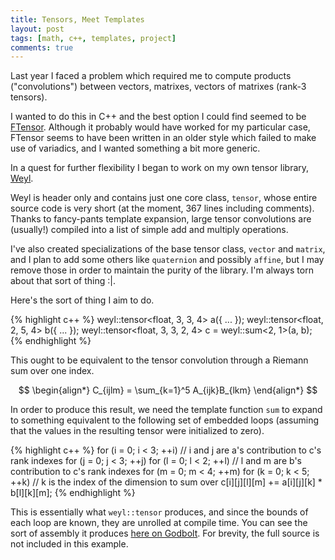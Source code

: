 ```yaml
---
title: Tensors, Meet Templates
layout: post
tags: [math, c++, templates, project]
comments: true
---
```


Last year I faced a problem which required me to compute products ("convolutions") between vectors, matrixes, vectors of matrixes (rank-3 tensors).

I wanted to do this in C++ and the best option I could find seemed to be [FTensor](https://bitbucket.org/wlandry/ftensor). Although it probably would have worked for my particular case, FTensor seems to have been written in an older style which failed to make use of variadics, and I wanted something a bit more generic.

In a quest for further flexibility I began to work on my own tensor library, [Weyl](https://github.com/stett/weyl).

Weyl is header only and contains just one core class, `tensor`, whose entire source code is very short (at the moment, 367 lines including comments). Thanks to fancy-pants template expansion, large tensor convolutions are (usually!) compiled into a list of simple add and multiply operations.

I've also created specializations of the base tensor class, `vector` and `matrix`, and I plan to add some others like `quaternion` and possibly `affine`, but I may remove those in order to maintain the purity of the library. I'm always torn about that sort of thing :|.

Here's the sort of thing I aim to do.

{% highlight c++ %}
weyl::tensor<float, 3, 3, 4> a({ ... });
weyl::tensor<float, 2, 5, 4> b({ ... });
weyl::tensor<float, 3, 3, 2, 4> c = weyl::sum<2, 1>(a, b);
{% endhighlight %}

This ought to be equivalent to the tensor convolution through a Riemann sum over one index.

$$
\begin{align*}
    C_{ijlm} = \sum_{k=1}^5 A_{ijk}B_{lkm}
\end{align*}
$$

In order to produce this result, we need the template function `sum` to expand to something equivalent to the following set of embedded loops (assuming that the values in the resulting tensor were initialized to zero).

{% highlight c++ %}
for (i = 0; i < 3; ++i) // i and j are a's contribution to c's rank indexes
for (j = 0; j < 3; ++j)
for (l = 0; l < 2; ++l) // l and m are b's contribution to c's rank indexes
for (m = 0; m < 4; ++m)
for (k = 0; k < 5; ++k) // k is the index of the dimension to sum over
    c[i][j][l][m] += a[i][j][k] * b[l][k][m];
{% endhighlight %}

This is essentially what `weyl::tensor` produces, and since the bounds of each loop are known, they are unrolled at compile time. You can see the sort of assembly it produces [here on Godbolt](https://godbolt.org/#z:OYLghAFBqd5QCxAYwPYBMCmBRdBLAF1QCcAaPECAKxAEZSBnVAV2OUxAHIBSAJgGY8AO2QAbZlgDU3fgGFhhPAENReAF6ZiAfVUMCM7NwAMAQT6CR4qTNkrgJQggC2B42dNClTzAwAOS9kkAd0wAT1E3bgB2ACE3SQTJAkwnX1ElZOk5AlDfTE9vSQAVUklhAkkAOSNS8oA6BqrXU0TJMSUGBiT8pmIZONN4xIKff0CsAiU8CJbE6IGTVtaAelXpAFZZPWJmZAqAETxvIQY8VCEhpclV5Y3ZACNiPEwAM0kAcTwAN3zJJUkGJgKqg3vhjqdzl1KlojEkEMQWMAEFUtE5Sr48MgANZwzCSACSBGR5zxSiE6EkCBYgLKBC6WF8RLKQkkXxUzEwdUuSxu3JWa3xLNQRM0wRI6AYpUO4LOFzk9EkAA5SrR%2BKVeLwDCAQGzxHiZPsDUq%2BYlkql0pkbOUCbUhBVqraCA06k1%2BIZZldtrsDkcerKTQl5gGlvlmE5pLFWez9fx9pJpX7zjZ8QBaBWVZ1anXRiOG/gLK6BqJ5hbBs1pDIx%2BR2qo1ZlOxqVZqLQtevbx30nf1yOsOqqZt3BoMewsJUPh%2BZRvVZOPVXP9IfFheDEf827cTZtioAJTJWODNzuj2eb0%2BPxZ/0BwNBnYhJxRsKJCOYSJRaMp1LxIskxD3pScXKrqaKQVpacjWn29SNs2o5bpIu5CPuQFFgWo6JOOEYxFOHIzpItDSLwWEQOUACUCH7nIGYNFmuo4dEJaLgxK4tlc5YWlWEEwa2BA7O25E2E2g7IZhwatBhk60TGcb4fRy4sUssn5pEwmHhuWw8d68GYOg3r%2BipaxqcerwfN8vyXkCkggpIYKJvelRws%2Br4ALKlMQKSoD8uIEkyJKlGSFJUswNL/MkJwkJZbzfm5DDMKIBDCMA1m3rKKiEKEgHya0bGVlk1YVPipTZckVp2gO2BtOknTFI6zquu6mWJHB27abpSbCcODWsSB7G5RBLn1rVTlcWhkhBQlP4tew6BaBURo5HkIxaTpezdrIqYKiU/YNKUlRDW62pFXibnLdpM02E5ZVyaOimlsJh25YdJUNlyboVR0XSbVBLqCfVsEaXxk3xUmPalJtVEvb9hYdSNCT3U9VT9V9kh7ZDI1jUIiXHbsp2zbGxQCc6pQXdRg5Ke1S5k%2B4nXXAZm7/Tuk14PcoiYEUPQkAetMPE8xkAAoIl8eBYF0/xBL%2Bvh5MQfzPuSXmhb03TmjlQQIJiyJOEooSSPceJBdpfwi5I/i/t4yRSy84XNctQMXHd3U5U9tU/cGTWM8zrPs305OoSNcPZLk%2BReHiRTDWh6OJfLJAzbhkd9HIYOXZT10U7d1N%2B7IoetK7y1MyzbNhXHGdCdT0Mw%2Bn82B4UIfFzDo2nBj3QF9HRrVz7Ckp8p1OqXTvEHCw7tW7sucewXnPrpsRlvPzHlCz4fwApgaCy7%2BiETdbsqlBbUsq78BBBKgzJYAAHnPThBRUOsTU4Hn6y8CLhiFntJAHGWjun1oAFKZ419Pxv3LOD2QMPfOvRFxtzfvbMCeUnbf09L/AAyswe4ok5ixBQVcNYlRhRfgQBkZkBFeAfzTHwXghUEB4hBC8K82stYkjaCQNyewuhby8i8AIFQiR4JCNLPEegHAY3QTyW435hDHwil5QES8KRYxWucfB35jZBzNkbAIOIVZqzKF0GR%2Bt7haxFII/kkgXh4GIHoSyQhOTFAQEFWkwRpiiG1hQixEUXiv1rsBJWUCK6LWrqjdx4dG69GbnjbxQclqtTlLISQH9JApjwqUQBwCn5Znuto6a%2BhKJlQOpAr8nszrx1cEnGGN1GJyTHncOCICSCyHOF8VA4gbblMMjzN4ABVQE9J/5HT3GvCJSQD4TE0E4YQOCjo%2BFipMGsFdxGPwLvQoQdSGl6TTjk3qNZyKOhtPWaJhUA4%2BJqtBGu3Fe7FE9jUhZ9TmCNO9oIgJsdglxlCYUQBjS5BbP2F0xJ7sqmF3gj0vgWEYkpNWYg%2B4WRsDZM8WMk66SCYkwhSAe69yMmyF8VdKGHdmKjm7upE5iCXD6XHtzE8kh2m5KhZITAR9/BdjkUQI2mgt7hljvMxZVzZRuK6hS%2BGAB5K5mgCrbL5WbD%2BmzBWf02eRSokq9woxdggsMYDBHlz2WE5qMU4qbSeXiXmShiAEBMLshaYTdX6piEayuwcDnfWtcjWBSw9AZExKyVAQsVH6uUKICA6qJkh14AANgmhqggpQl5mNNQavggbjYEC0EoUNkIKgRriAG91sb7gJpOBwz2NgE7wqjX8TNZjY65qJpdVNGbtnCAscQEiIlhKjhYcRGseBcJGH6GUXK1kgRTFENqBMtLInCoFTtLJ2Y9QdoBQCvAJEDGFnxTYSQw7iD4gBQqZdoqtmbqlQk2V4LtQxs9RAaKEyNwxDwBufY6I9WxqUGei96wr1pq0JW%2BN2tbQ1tnUUkaslyZMSphA7l4EawbrFZszd1od3bPInK4ScEF1vMFaBrdu7ELSr%2BYhJy4KlUNo8aBKs2qtLBq1aqwoEbDXP2NWRm95rKOWuqgNRstrYPUyzpMeKyAXVusPSob14zNUFpPXFItSab1mFTTGuNInJDJoLZJytYbs2j3jqO/Nqa32KcCRzFTyNy2Bsrdaatmg62l3cZIBDUTV2EXXfy4gm7BXbr3OhmD%2B6QA8a9UJkNz673rHPUIGtl7r36pfX5UoBn/PGfRT%2Bpcf6yl2yA3lJdtmIM1nFTWFLO4nMysw/a%2BDiq3lQeQw51DWJnN7vtaZtCKqqN4h9Zqi1i1yMNZNTR5rVdbXoaRix2ujqONcYpO5vjxHBP8a85p8jcmb1SfmeGmjk3gsKcTVpwueaIYFo00tktOniZrYrZsoztb62scLE260VA20dvO4uiYvb%2B3JWBrIZDO2aLRknYRAFVBZ24ZGhZjDpXSgbrXaUYrf2yuYdc4NzzZ6qCBe80F9N0PYdvvC5%2BqLaFf0l0xQBws79Uvgey/96DsrcsKpcAVrLOyUOg5K1hiraDvuK3ww9UjtXRskZqzJsTbWdWtbo/sxjNqBd2qOSNXrzq6ncZvUeurBA/WBs89JibEmpsbazZzs18303Sa26i1Tu3A2q%2BLTm7ben31Voi4dyrtdftQa/tZ4HpRHNoZpxDqXvGFdw%2Bfcg3zB2kdhY/ZF796OYuY//WWVZ8M0sVAy9TonOWRcOtJ4uqDMGHeU5T%2BVhPrQrc44j/7DnMv2f0aa3zlrZrucMaRp10qjRuswzF5xiXA23desLyN4NiuxOa%2Bm%2BNubyuFva%2BN7rra%2BvC0zaU6Ak3an9P7YtyZ%2Bnx2rieYInEPGkn/gACovdo%2BToaWLQeMeH48EHPwAQ8QhHCJEBfWU8%2ByEI59GskEa/fVDu0KqJaRyVd8Eg1QyAQCd2xS5kng%2BAsm/CEDDB1ilislESpTnism/A/2pgCRXhxCNBu2mG1H4kol7ETlTkAKJWAPeFAPIUkHAKcEgPERskHS0UwF8GinyGSApF0S8kJGRBgKPnEQQM9k5SWFx3yntQCSoLvFwnQL7RAAHTvGTB2hwPzUpmDACQUHilSg0CljmhZwBAIHQG1EUM9XUE0B0DwD0EXUIx11WyzB0OUNFEKTwMLDuTyVxkeSHzBhkLWzkMJSPBaXjCBCGRGTlifmmXUWQGRH3limkVGyMXvlZUuRtjsSZDJGFHISlljh4JvwS2tCj0py6wEPrkSiXjZRtgeVL0KFEO1B%2BXOXyNWm7UmAwJACwNkD7HBhez1DT03WcL1zLUaGBSbgyRsK6gLggHnziBD3D36M0zl2wkwEGMET0C0JAGMVEC9XQAyDfSWMmBX1rEKicL1wMAgEkhIi/XAVQT32xz6Mn2H0aMHFTVQElgyA5l80vWbQqBnSO1rjcgIFYBZFWJ83PUvR3yOIAMLE01MO2MuMDWuM0FuL6HuMfUeLKDrU0xzyXyBA%2BOsmWPvV%2BKD2z2GJHDoOwT2G0n/ztmU3OLKlRMmDPWqAxLbhKWYm5Gq3owf3tFf0qi6GBLqm5C/x/0xEJJOKEQIM8KII4RILIIoOgPJFgK6HgJIOSIJBZCJEMLaA6DxG1EkjsQWL%2BFECCE1i6EvloBSMSGQP%2BTxhKNqL3AEmsIBIwSAIFOILxBFNFCsiENlBoLoJ8AYJ0T0RINYMPipU4OlO4M5llLhAVKwGAHyAhPik8mQCVNKDAE4HxDjIBEClEApBUC1NCB1LxBUNQH1Nhlv3SOyPGidLkTQJ7RqIkNWkFWdjcKQJyOZEUEsNULxhmO0KEAbNUBUIMKMIKVJl6KWDsO6Jji2PZJrPwI8JJX2G8OIGGWcS4LmQCNViCLFFCKDQmQiNQHDDyOiNlFiORHiJFCSIDPiyZ0j3xyFzryuACS3KWXOEKMIxNLKNqW3IeyqNu1NMQnNP2nHQ5BaNBh2g6JdC6KCR6MtN4M9gGJEmxJWQS21VqhMGIGAAYHtVjggHgsQtqj1UQrrRADJLvUjEwoYFqnokguOJGN6AgCBPsILQSOMxePr00O1DQF8FCAgBouIDqC%2BNKDYo4uWPWPQy%2BIONKSxULHGPBN/CIChLiBhMMymIZzeJRK%2BPRMfT%2BKLFIuEjGOopuIkrPQeJkvHzopGnkuIE%2BLRJ9ypKEt5Jv0HLEshI3wos2yoquIPPhKW0RLAsHM8wgA33lIYAONXLikkA3yNDYo7SMpZCh0xP%2BOEtOKjn0CuK0o5ne1jHsrV2RWoucoMrQlOxbQu3zE7UXUEiwinUImeMUrMsfRX2CoPJ4vJPKpLAmneOMsCp8pUvnGiqNgRGSHxK0ODCKFwopPMs/yx25BxWAOnhOj8LmUCLYNZJIOvPZTkXgP3mW0IrpPzLx22U3Xvw62Y1DhMOHIuIRXunmoKJRRB2ewTxiicBSqN2JLMNBLH0oruoAtcArVksssSDWEnLNhnNGX8vigbhZQrlDTchyjJGZEdREAoTeEIFIEDP8nrKUI7NJHVOgLpAmNZIPhIWzJIVzLrnGmRRjnULZMOshSZxOtlHyTWkdxet7LItiv%2BogAby0GjO7NRR2KMH2Liy7luA%2BQkTDA1hiLiR8skFEFQGuPoWIGil8HOAlH6S8m3GeA1n8wBDDHwXBvFGED1T0SflxOtjxuyqeIt1yqwgOy7RNIrIeyrLHUkjexTT81RwZxNN%2BzrDrBBxNLqNJu/MwFKA9rNLkAuoRVVKzEh1G1CzN2RwD1rW5sAK0karlLmqfJvNtmpjCv%2BrR0PygovzEJ1xeDFoyHVFKDVDwgMCSFoDkmzuyWJLztQALskAABZC7JB%2BBS6CBNRKZK7EUh8a667i6FRG7m7W7%2BBcJO6rqbA6xy63QIACAFQ27BLmJlggrTBO7c786vNi7i767W6t6O6wgc7u616m71hSgd7yoCB1gK696q6zie716i6m7T6khA0jRR78tZBSES6p6CAB7z756TAN9lg3BOASJSA%2B1OB1hOBSAhAuAjBIHUAuAM53tCIAQWA2B9QBBaBIGCAYHgGQGsQQB1gjA6haAABOIwfgXgIwRUANdYfgf1Wgf1UBrgeuyB6BzgWB0geBzgSBhgEAGobB9h4B0gOAWAJANAVIaYTQcgSgcRjEFmYgEAYAf1UheYs2XhiAe4HB0gcR44AgHlIQUQUILR/ARhSMnwLR8oTAMB2BkB64m2XhzgFMGYg0ZAYqmIWgeu2JHlfgHh1B9gOgEBsBiBqBrRrho%2BRUf1FMf1Tx4AZATjf1OoXgSQCAXAQgcKcwBUGpCR%2BRgifgWgEiLBnB/Y0gfB%2BukhuoRUIwEh/1KIEh2gKIfgeu/1fgRURusBlhkJwRzhrgHhvh0gARmxwJrgXgVh0Jnp/popkBn4UxWUEAeuoAA). For brevity, the full source is not included in this example.
